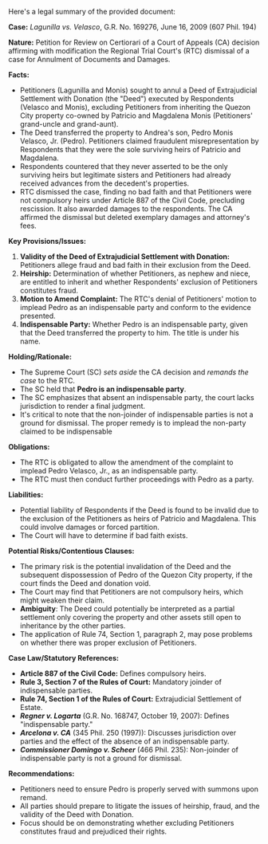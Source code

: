 Here's a legal summary of the provided document:

**Case:** *Lagunilla vs. Velasco*, G.R. No. 169276, June 16, 2009 (607 Phil. 194)

**Nature:** Petition for Review on Certiorari of a Court of Appeals (CA) decision affirming with modification the Regional Trial Court's (RTC) dismissal of a case for Annulment of Documents and Damages.

**Facts:**

*   Petitioners (Lagunilla and Monis) sought to annul a Deed of Extrajudicial Settlement with Donation (the "Deed") executed by Respondents (Velasco and Monis), excluding Petitioners from inheriting the Quezon City property co-owned by Patricio and Magdalena Monis (Petitioners' grand-uncle and grand-aunt).
*   The Deed transferred the property to Andrea's son, Pedro Monis Velasco, Jr. (Pedro).  Petitioners claimed fraudulent misrepresentation by Respondents that they were the sole surviving heirs of Patricio and Magdalena.
*   Respondents countered that they never asserted to be the only surviving heirs but legitimate sisters and Petitioners had already received advances from the decedent's properties.
*   RTC dismissed the case, finding no bad faith and that Petitioners were not compulsory heirs under Article 887 of the Civil Code, precluding rescission. It also awarded damages to the respondents. The CA affirmed the dismissal but deleted exemplary damages and attorney's fees.

**Key Provisions/Issues:**

1.  **Validity of the Deed of Extrajudicial Settlement with Donation:** Petitioners allege fraud and bad faith in their exclusion from the Deed.
2.  **Heirship:**  Determination of whether Petitioners, as nephew and niece, are entitled to inherit and whether Respondents' exclusion of Petitioners constitutes fraud.
3.  **Motion to Amend Complaint:** The RTC's denial of Petitioners' motion to implead Pedro as an indispensable party and conform to the evidence presented.
4.  **Indispensable Party:** Whether Pedro is an indispensable party, given that the Deed transferred the property to him. The title is under his name.

**Holding/Rationale:**

*   The Supreme Court (SC) *sets aside* the CA decision and *remands the case* to the RTC.
*   The SC held that **Pedro is an indispensable party**.
*   The SC emphasizes that absent an indispensable party, the court lacks jurisdiction to render a final judgment.
*   It's critical to note that the non-joinder of indispensable parties is not a ground for dismissal. The proper remedy is to implead the non-party claimed to be indispensable

**Obligations:**

*   The RTC is obligated to allow the amendment of the complaint to implead Pedro Velasco, Jr., as an indispensable party.
*   The RTC must then conduct further proceedings with Pedro as a party.

**Liabilities:**

*   Potential liability of Respondents if the Deed is found to be invalid due to the exclusion of the Petitioners as heirs of Patricio and Magdalena. This could involve damages or forced partition.
*   The Court will have to determine if bad faith exists.

**Potential Risks/Contentious Clauses:**

*   The primary risk is the potential invalidation of the Deed and the subsequent dispossession of Pedro of the Quezon City property, if the court finds the Deed and donation void.
*   The Court may find that Petitioners are not compulsory heirs, which might weaken their claim.
*   **Ambiguity**: The Deed could potentially be interpreted as a partial settlement only covering the property and other assets still open to inheritance by the other parties.
*   The application of Rule 74, Section 1, paragraph 2, may pose problems on whether there was proper exclusion of Petitioners.

**Case Law/Statutory References:**

*   **Article 887 of the Civil Code:** Defines compulsory heirs.
*   **Rule 3, Section 7 of the Rules of Court:**  Mandatory joinder of indispensable parties.
*   **Rule 74, Section 1 of the Rules of Court:**  Extrajudicial Settlement of Estate.
*   ***Regner v. Logarta*** (G.R. No. 168747, October 19, 2007): Defines "indispensable party."
*   ***Arcelona v. CA*** (345 Phil. 250 (1997)): Discusses jurisdiction over parties and the effect of the absence of an indispensable party.
*   ***Commissioner Domingo v. Scheer*** (466 Phil. 235): Non-joinder of indispensable party is not a ground for dismissal.

**Recommendations:**

*   Petitioners need to ensure Pedro is properly served with summons upon remand.
*   All parties should prepare to litigate the issues of heirship, fraud, and the validity of the Deed with Donation.
*   Focus should be on demonstrating whether excluding Petitioners constitutes fraud and prejudiced their rights.
